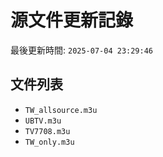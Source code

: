 # 源文件更新記錄

最後更新時間: `2025-07-04 23:29:46`

## 文件列表
- `TW_allsource.m3u`
- `UBTV.m3u`
- `TV7708.m3u`
- `TW_only.m3u`
